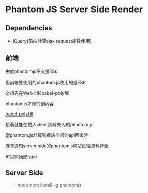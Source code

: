 # Phantom JS Server Side Render


## Dependencies

* jQuery(前端計算ajax request總數使用)

## 前端

由於phantomjs不支援ES6

但前端要使用的phantom.js使用的是ES6

必須先在Web上裝babel-polyfill

phantomjs才爬的到內容

[babel-polyfill](https://babeljs.io/docs/usage/polyfill/)

接著就能在載入client資料夾內的phantom.js

當phantom.js計算到網站全部的api回來時

就會通知server side的phantomjs網站已經資料齊全

可以開始爬html

## Server Side

> sudo npm install -g phantomjs
